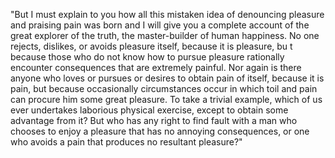 "But I must explain to you how all this mistaken 
idea of denouncing pleasure and praising pain was 
born and I will give you a complete account of the
great explorer of the truth, the master-builder of 
human happiness. No one rejects, dislikes, or avoids pleasure itself, because it is pleasure, bu
t because those who do not know how to pursue pleasure rationally encounter consequences that are 
extremely painful. Nor again is there anyone who 
loves or pursues or desires to obtain pain of 
itself, because it is pain, but because 
occasionally circumstances occur in which toil and 
pain can procure him some great pleasure. To take a 
trivial example, which of us ever undertakes 
laborious physical exercise, except to obtain some
 advantage from it? But who has any right to find 
 fault with a man who chooses to enjoy a pleasure 
 that has no annoying consequences, or one who 
 avoids a pain that produces no resultant pleasure?"